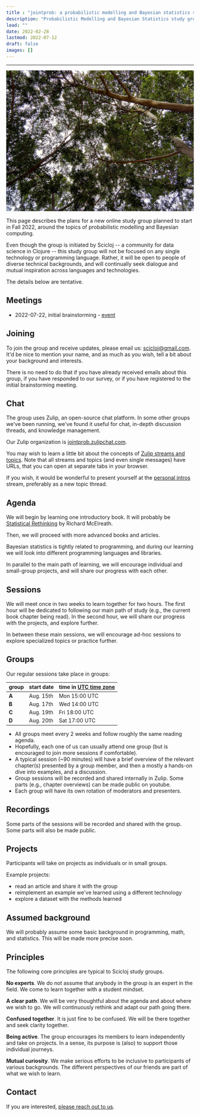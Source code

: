 ```yaml
---
title : "jointprob: a probabilistic modelling and Bayesian statistics study group"
description: "Probabilistic Modelling and Bayesian Statistics study group"
lead: ""
date: 2022-02-28
lastmod: 2022-07-12
draft: false
images: []
---
```

-------------------------------------------------------------------------------------------------------------------- 
![random tree](random-tree.jpg)

This page describes the plans for a new online study group planned to start in Fall 2022, around the topics of probabilistic modelling and Bayesian computing.

Even though the group is initiated by Scicloj -- a community for data science in Clojure -- this study group will not be focused on any single technology or programming language. Rather, it will be open to people of diverse technical backgrounds, and will continually seek dialogue and mutual inspiration across languages and technologies.

The details below are tentative.

## Meetings

* 2022-07-22, initial brainstorming - [event](https://bit.ly/jointprob-brainstorm-1)

## Joining

To join the group and receive updates, please email us: <a href="mailto:scicloj@gmail.com">scicloj@gmail.com</a>. It'd be nice to mention your name, and as much as you wish, tell a bit about your background and interests.

There is no need to do that if you have already received emails about this group, if you have responded to our survey, or if you have registered to the initial brainstorming meeting.

## Chat

The group uses Zulip, an open-source chat platform. In some other groups we've been running, we've found it useful for chat, in-depth discussion threads, and knowledge management.

Our Zulip organization is [jointprob.zulipchat.com](https://jointprob.zulipchat.com/).

You may wish to learn a little bit about the concepts of [Zulip streams and topics](https://zulipchat.com/help/about-streams-and-topics). Note that all streams and topics (and even single messages) have URLs, that you can open at separate tabs in your browser.

If you wish, it would be wonderful to present yourself at the [personal intros](https://jointprob.zulipchat.com/#narrow/stream/331546-personal-intros) stream, preferably as a new topic thread.

## Agenda

We will begin by learning one introductory book. It will probably be [Statistical Rethinking](https://www.routledge.com/Statistical-Rethinking-A-Bayesian-Course-with-Examples-in-R-and-STAN/McElreath/p/book/9780367139919/) by Richard McElreath.

Then, we will proceed with more advanced books and articles.

Bayesian statistics is tightly related to programming, and during our learning we will look into different programming languages and libraries.

In parallel to the main path of learning, we will encourage individual and small-group projects, and will share our progress with each other.

## Sessions

We will meet once in two weeks to learn together for two hours.
The first hour will be dedicated to following our main path of study (e.g., the current book chapter being read).
In the second hour, we will share our progress with the projects, and explore further.

In between these main sessions, we will encourage ad-hoc sessions to explore specialized topics or practice further.

## Groups

Our regular sessions take place in groups:

| group | start date | time in [UTC time zone](https://time.is/UTC) |
|-------|------------|----------------------------------------------|
| **A** | Aug. 15th  | Mon 15:00 UTC                                |
| **B** | Aug. 17th  | Wed 14:00 UTC                                |
| **C** | Aug. 19th  | Fri 18:00 UTC                                |
| **D** | Aug. 20th  | Sat 17:00 UTC                                |

* All groups meet every 2 weeks and follow roughly the same reading agenda.
* Hopefully, each one of us can usually attend one group (but is encouraged to join more sessions if comfortable).
* A typical session (~90 minutes) will have a brief overview of the relevant chapter(s) presented by a group member, and then a mostly a hands-on dive into examples, and a discussion.
* Group sessions will be recorded and shared internally in Zulip. Some parts (e.g., chapter overviews) can be made public on youtube.
* Each group will have its own rotation of moderators and presenters.

## Recordings

Some parts of the sessions will be recorded and shared with the group. Some parts will also be made public.

## Projects

Participants will take on projects as individuals or in small groups.

Example projects:
* read an article and share it with the group
* reimplement an example we've learned using a different technology
* explore a dataset with the methods learned

## Assumed background

We will probably assume some basic background in programming, math, and statistics.
This will be made more precise soon.

## Principles

The following core principles are typical to Scicloj study groups.

**No experts**. We do not assume that anybody in the group is an expert in the field. We come to learn together with a student mindset.

**A clear path**. We will be very thoughtful about the agenda and about where we wish to go. We will continuously rethink and adapt our path going there.

**Confused together**. It is just fine to be confused. We will be there together and seek clarity together.

**Being active**. The group encourages its members to learn independently and take on projects. In a sense, its purpose is (also) to support those individual journeys.

**Mutual curiosity**. We make serious efforts to be inclusive to participants of various backgrounds. The different perspectives of our friends are part of what we wish to learn.


## Contact

If you are interested, [please reach out to us](../../contact).
